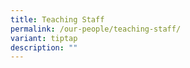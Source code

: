 ```yaml
---
title: Teaching Staff
permalink: /our-people/teaching-staff/
variant: tiptap
description: ""
---
```

